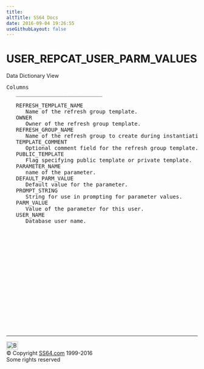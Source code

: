```yaml
---
title:
altTitle: SS64 Docs
date: 2016-09-04 19:26:55
useGithubLayout: false
---
```

<!-- #BeginLibraryItem "/Library/head_orad.lbi" --><!-- #EndLibraryItem --><h1>USER_REPCAT_USER_PARM_VALUES </h1><p> Data Dictionary View </p> 
 
<pre>Columns
   ___________________________
 
   REFRESH_TEMPLATE_NAME
      Name of the refresh group template.
   OWNER
      Owner of the refresh group template.
   REFRESH_GROUP_NAME
      Name of the refresh group to create during instantiation.
   TEMPLATE_COMMENT
      Optional comment field for the refresh group template.
   PUBLIC_TEMPLATE
      Flag specifying public template or private template.
   PARAMETER_NAME
      name of the parameter.
   DEFAULT_PARM_VALUE
      Default value for the parameter.
   PROMPT_STRING
      String for use in prompting for parameter values.
   PARM_VALUE
      Value of the parameter for this user.
   USER_NAME
      Database user name.

</pre><!-- #BeginLibraryItem "/Library/foot_orad.lbi" --><p>
<!-- oracle-footer -->
<ins class="adsbygoogle" style="display:inline-block;width:300px;height:250px" data-ad-client="ca-pub-6140977852749469" data-ad-slot="4275490898"></ins>
<script>
(adsbygoogle = window.adsbygoogle || []).push({});
</script></p>
<hr>
<div id="bl" class="footer"><a href="USER_REPCAT_USER_PARM_VALUES.html#"><img src="../images/top.png" width="30" height="22" alt="Back to the Top"></a></div>
<div id="br" class="footer, tagline">© Copyright <a href="../index.html">SS64.com</a> 1999-2016<br>
Some rights reserved</div>
<!-- #EndLibraryItem -->

